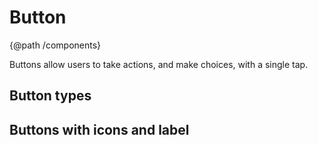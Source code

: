 # Button
{@path /components}

Buttons allow users to take actions, and make choices, with a single tap.

## Button types

<demo-view path="docs/components/button-demo/button-types-demo">
  <aui-button-types-demo></aui-button-types-demo>
</demo-view>

## Buttons with icons and label

<demo-view path="docs/components/button-demo/icon-label-buttons">
  <aui-icon-label-buttons></aui-icon-label-buttons>
</demo-view>
